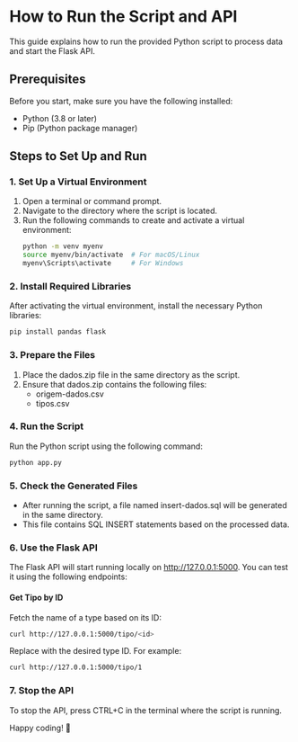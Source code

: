 # How to Run the Script and API

This guide explains how to run the provided Python script to process data and start the Flask API.

## Prerequisites

Before you start, make sure you have the following installed:
- Python (3.8 or later)
- Pip (Python package manager)

## Steps to Set Up and Run

### 1. Set Up a Virtual Environment
1. Open a terminal or command prompt.
2. Navigate to the directory where the script is located.
3. Run the following commands to create and activate a virtual environment:
   ```bash
   python -m venv myenv
   source myenv/bin/activate  # For macOS/Linux
   myenv\Scripts\activate     # For Windows
    ```

### 2. Install Required Libraries
After activating the virtual environment, install the necessary Python libraries:
```bash
pip install pandas flask
```


### 3. Prepare the Files
1. Place the dados.zip file in the same directory as the script.
2. Ensure that dados.zip contains the following files:
    - origem-dados.csv
    - tipos.csv

### 4. Run the Script
Run the Python script using the following command:
```bash
python app.py
```

### 5. Check the Generated Files
- After running the script, a file named insert-dados.sql will be generated in the same directory.
- This file contains SQL INSERT statements based on the processed data.


### 6. Use the Flask API
The Flask API will start running locally on http://127.0.0.1:5000. You can test it using the following endpoints:

#### Get Tipo by ID
Fetch the name of a type based on its ID:

```bash
curl http://127.0.0.1:5000/tipo/<id>
```

Replace <id> with the desired type ID. For example:

```bash
curl http://127.0.0.1:5000/tipo/1
```

### 7. Stop the API
To stop the API, press CTRL+C in the terminal where the script is running.

Happy coding! 🚀
